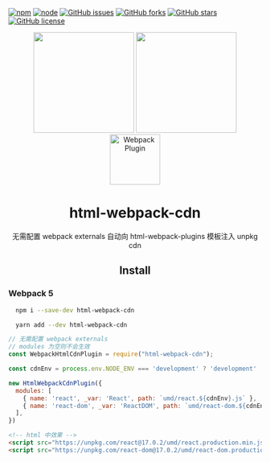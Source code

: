 [![npm][npm]][npm-url]
[![node][node]][node-url]
[![GitHub issues](https://img.shields.io/github/issues/zzlw/html-webpack-cdn.svg)](https://github.com/zzlw/html-webpack-cdn/issues)
[![GitHub forks](https://img.shields.io/github/forks/zzlw/html-webpack-cdn.svg)](https://github.com/zzlw/html-webpack-cdn/network)
[![GitHub stars](https://img.shields.io/github/stars/zzlw/html-webpack-cdn.svg)](https://github.com/zzlw/html-webpack-cdn/stargazers)
[![GitHub license](https://img.shields.io/github/license/zzlw/html-webpack-cdn.svg)](https://github.com/zzlw/html-webpack-cdn/blob/main/LICENSE)

<div align="center">
  <img width="200" height="200" src="https://worldvectorlogo.com/logos/html5.svg">
  <a href="https://github.com/webpack/webpack">
    <img width="200" height="200"
      src="https://webpack.js.org/assets/icon-square-big.svg">
  </a>
  <div>
    <img width="100" height="100" title="Webpack Plugin" src="http://michael-ciniawsky.github.io/postcss-load-plugins/logo.svg">
  </div>
  <h1>html-webpack-cdn</h1>
  <p>无需配置 webpack externals 自动向 html-webpack-plugins 模板注入 unpkg cdn</p>
</div>

<h2 align="center">Install</h2>

<h3>Webpack 5</h3>

```bash
  npm i --save-dev html-webpack-cdn
```

```bash
  yarn add --dev html-webpack-cdn
```

```js
// 无需配置 webpack externals
// modules 为空则不会生效
const WebpackHtmlCdnPlugin = require("html-webpack-cdn");

const cdnEnv = process.env.NODE_ENV === 'development' ? 'development' : 'production.min';

new HtmlWebpackCdnPlugin({
  modules: [
    { name: 'react', _var: 'React', path: `umd/react.${cdnEnv}.js` },
    { name: 'react-dom', _var: 'ReactDOM', path: `umd/react-dom.${cdnEnv}.js` },
  ],
})
```

```html
<!-- html 中效果 -->
<script src="https://unpkg.com/react@17.0.2/umd/react.production.min.js"></script>
<script src="https://unpkg.com/react-dom@17.0.2/umd/react-dom.production.min.js"></script>
```

[npm]: https://img.shields.io/npm/v/html-webpack-cdn.svg
[npm-url]: https://npmjs.com/package/html-webpack-cdn

[node]: https://img.shields.io/node/v/html-webpack-cdn.svg
[node-url]: https://nodejs.org